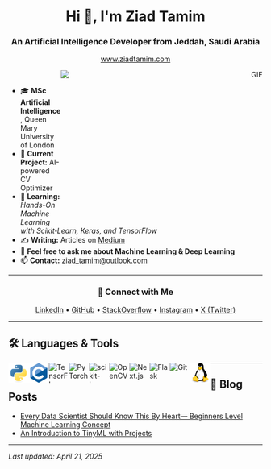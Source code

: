 
<h1 align="center">Hi 👋, I'm Ziad Tamim</h1>
<h3 align="center">An Artificial Intelligence Developer from Jeddah, Saudi Arabia</h3>

<p align="center">
  <a href="https://www.ziadtamim.com" target="_blank">www.ziadtamim.com</a>
</p>

<a href="#" target="_blank" align="right">
  <img align="right" src="https://media4.giphy.com/media/v1.Y2lkPTc5MGI3NjExb3Rla2JobXJob2wzcXoyeTM4NHg1M3cwMHA4anEwMHcydjcwaHJrdyZlcD12MV9pbnRlcm5hbF9naWZfYnlfaWQmY3Q9Zw/l4pTsNgkamxfk2ZLq/giphy.webp" alt="GIF" width="400" height="300" />
</a>

<br/>

- 🎓 **MSc Artificial Intelligence**, Queen Mary University of London
- 🚀 **Current Project:** AI-powered CV Optimizer
- 📖 **Learning:** *Hands-On Machine Learning with Scikit‑Learn, Keras, and TensorFlow*
- ✍️ **Writing:** Articles on [Medium](https://medium.com/@Ziad_Tamim)
- 💬 **Feel free to ask me about Machine Learning & Deep Learning**
- 📫 **Contact:** ziad_tamim@outlook.com

---

<h3 align="center">🔗 Connect with Me</h3>
<p align="center">
  <a href="https://www.linkedin.com/in/ziad-tamim/">LinkedIn</a> •
  <a href="https://github.com/Ziad-Tamim">GitHub</a> •
  <a href="https://stackoverflow.com/users/14940489/ziad">StackOverflow</a> •
  <a href="https://www.instagram.com/art_zt/">Instagram</a> •
  <a href="https://x.com/Ziad_Tamim_">X (Twitter)</a>
</p>

---

## 🛠️ Languages & Tools

<p align="left">
    <img align="left" alt="Python" src="https://raw.githubusercontent.com/devicons/devicon/master/icons/python/python-original.svg" width="40" height="40" />
    <img align="left" alt="C" src="https://raw.githubusercontent.com/devicons/devicon/master/icons/c/c-original.svg" width="40" height="40" />
    <img align="left" alt="TensorFlow" src="https://www.vectorlogo.zone/logos/tensorflow/tensorflow-icon.svg" width="40" height="40" />
    <img align="left" alt="PyTorch" src="https://www.vectorlogo.zone/logos/pytorch/pytorch-icon.svg" width="40" height="40" />
    <img align="left" alt="scikit-learn" src="https://upload.wikimedia.org/wikipedia/commons/0/05/Scikit_learn_logo_small.svg" width="40" height="40" />
    <img align="left" alt="OpenCV" src="https://www.vectorlogo.zone/logos/opencv/opencv-icon.svg" width="40" height="40" />
    <img align="left" alt="Next.js" src="https://img.icons8.com/ios-filled/50/000000/nextjs.png" width="40" height="40" />
    <img align="left" alt="Flask" src="https://icon.icepanel.io/Technology/png-shadow-512/Flask.png" width="40" height="40" />
    <img align="left" alt="Git" src="https://www.vectorlogo.zone/logos/git-scm/git-scm-icon.svg" width="40" height="40" />
    <img align="left" alt="Linux" src="https://raw.githubusercontent.com/devicons/devicon/master/icons/linux/linux-original.svg" width="40" height="40" />
</p>

---

## 📝 Blog Posts

<!-- BLOG-POST-LIST:START -->
- [Every Data Scientist Should Know This By Heart— Beginners Level Machine Learning Concept](https://www.ziadtamim.com/posts/every-data-scientist-should-know-this-by-heart)
- [An Introduction to TinyML with Projects](https://www.ziadtamim.com/posts/Introduction-to-tinyML)
<!-- BLOG-POST-LIST:END -->

---

_Last updated: April 21, 2025_

